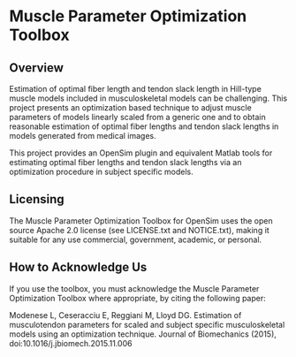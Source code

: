 Muscle Parameter Optimization Toolbox
=============================

Overview
-------------

Estimation of optimal fiber length and tendon slack length in Hill-type muscle models included in musculoskeletal models can be challenging. This project presents an optimization based technique to adjust muscle parameters of models linearly scaled from a generic one and to obtain reasonable estimation of optimal fiber lengths and tendon slack lengths in models generated from medical images.

This project provides an OpenSim plugin and equivalent Matlab tools for estimating optimal fiber lengths and tendon slack lengths via an optimization procedure in subject specific models.

Licensing
--------------
The Muscle Parameter Optimization Toolbox for OpenSim uses the open source
 Apache 2.0 license (see LICENSE.txt and NOTICE.txt), making it suitable for any use commercial,
 government, academic, or personal.

How to Acknowledge Us
-----------------------------------
If you use the toolbox, you must acknowledge the Muscle Parameter Optimization
Toolbox where appropriate, by citing the following paper:

Modenese L, Ceseracciu E, Reggiani M, Lloyd DG. Estimation of
musculotendon parameters for scaled and subject specific musculoskeletal
models using an optimization technique. Journal of Biomechanics (2015),
doi:10.1016/j.jbiomech.2015.11.006
